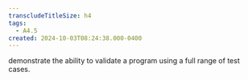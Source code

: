 ```yaml
---
transcludeTitleSize: h4
tags:
  - A4.5
created: 2024-10-03T08:24:38.000-0400
---
```

demonstrate the ability to validate a program using a full range of test cases.